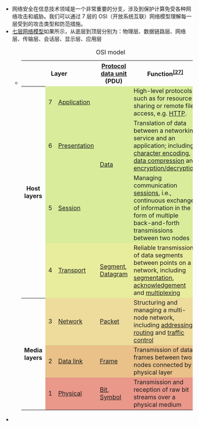 - 网络安全在信息技术领域是一个非常重要的分支，涉及到保护计算免受各种网络攻击和威胁。我们可以通过 7 层的 OSI（开放系统互联）网络模型理解每一层受到的攻击类型和防范措施。
- [七层网络模型](https://en.wikipedia.org/wiki/OSI_model#Layer_architecture)如果所示，从底层到顶层分别为：物理层、数据链路层、网络层、传输层、会话层、显示层、应用层
	- <table class="wikitable" style="margin: 1em auto 1em auto;border">
	  <caption>OSI model
	  </caption>
	  <tbody><tr>
	  <th colspan="3">Layer
	  </th>
	  <th><a href="/wiki/Protocol_data_unit" title="Protocol data unit">Protocol data unit</a> (PDU)
	  </th>
	  <th>Function<sup id="cite_ref-27" class="reference"><a href="#cite_note-27">[27]</a></sup>
	  </th></tr>
	  <tr>
	  <th rowspan="4">Host<br>layers
	  </th>
	  <td style="background:#d8ec9b;">7
	  </td>
	  <td style="background:#d8ec9b;"><a href="/wiki/Application_layer" title="Application layer">Application</a>
	  </td>
	  <td style="background:#d8ec9c;" rowspan="3"><a href="/wiki/Data_(computing)" class="mw-redirect" title="Data (computing)">Data</a>
	  </td>
	  <td style="background:#d8ec9c;">High-level protocols such as for resource sharing or remote file access, e.g. <a href="/wiki/Hypertext_Transfer_Protocol" class="mw-redirect" title="Hypertext Transfer Protocol">HTTP</a>.
	  </td></tr>
	  <tr>
	  <td style="background:#d8ec9b;">6
	  </td>
	  <td style="background:#d8ec9b;"><a href="/wiki/Presentation_layer" title="Presentation layer">Presentation</a>
	  </td>
	  <td style="background:#d8ec9b;">Translation of data between a networking service and an application; including <a href="/wiki/Character_encoding" title="Character encoding">character encoding</a>, <a href="/wiki/Data_compression" title="Data compression">data compression</a> and <a href="/wiki/Encryption" title="Encryption">encryption/decryption</a>
	  </td></tr>
	  <tr>
	  <td style="background:#d8ec9b;">5
	  </td>
	  <td style="background:#d8ec9b;"><a href="/wiki/Session_layer" title="Session layer">Session</a>
	  </td>
	  <td style="background:#d8ec9b;">Managing communication <a href="/wiki/Session_(computer_science)" title="Session (computer science)">sessions</a>, i.e., continuous exchange of information in the form of multiple back-and-forth transmissions between two nodes
	  </td></tr>
	  <tr>
	  <td style="background:#e7ed9c;">4
	  </td>
	  <td style="background:#e7ed9c;"><a href="/wiki/Transport_layer" title="Transport layer">Transport</a>
	  </td>
	  <td style="background:#e7ed9c;"><a href="/wiki/Packet_segmentation" title="Packet segmentation">Segment</a>, <a href="/wiki/Datagram" title="Datagram">Datagram</a>
	  </td>
	  <td style="background:#e7ed9c;">Reliable transmission of data segments between points on a network, including <a href="/wiki/Packet_segmentation" title="Packet segmentation">segmentation</a>, <a href="/wiki/Acknowledgement_(data_networks)" title="Acknowledgement (data networks)">acknowledgement</a> and <a href="/wiki/Multiplexing" title="Multiplexing">multiplexing</a>
	  </td></tr>
	  <tr>
	  <th rowspan="3">Media<br>layers
	  </th>
	  <td style="background:#eddc9c;">3
	  </td>
	  <td style="background:#eddc9c;"><a href="/wiki/Network_layer" title="Network layer">Network</a>
	  </td>
	  <td style="background:#eddc9c;"><a href="/wiki/Network_packet" title="Network packet">Packet</a>
	  </td>
	  <td style="background:#eddc9c;">Structuring and managing a multi-node network, including <a href="/wiki/Address_space" title="Address space">addressing</a>, <a href="/wiki/Routing" title="Routing">routing</a> and <a href="/wiki/Network_traffic_control" title="Network traffic control">traffic control</a>
	  </td></tr>
	  <tr>
	  <td style="background:#e9c189;">2
	  </td>
	  <td style="background:#e9c189;"><a href="/wiki/Data_link_layer" title="Data link layer">Data link</a>
	  </td>
	  <td style="background:#e9c189;"><a href="/wiki/Frame_(networking)" title="Frame (networking)">Frame</a>
	  </td>
	  <td style="background:#e9c189;">Transmission of data frames between two nodes connected by a physical layer
	  </td></tr>
	  <tr>
	  <td style="background:#e9988a;">1
	  </td>
	  <td style="background:#e9988a;"><a href="/wiki/Physical_layer" title="Physical layer">Physical</a>
	  </td>
	  <td style="background:#e9988a;"><a href="/wiki/Bit" title="Bit">Bit</a>, <a href="/wiki/Symbol_rate#Symbols" title="Symbol rate">Symbol</a>
	  </td>
	  <td style="background:#e9988a;">Transmission and reception of raw bit streams over a physical medium
	  </td></tr></tbody></table>
-